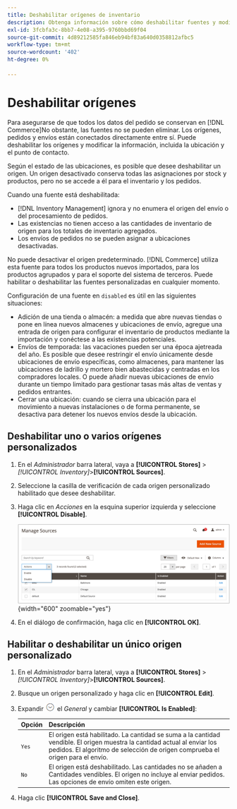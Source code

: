 ```yaml
---
title: Deshabilitar orígenes de inventario
description: Obtenga información sobre cómo deshabilitar fuentes y modificar información, incluida la ubicación y el punto de contacto.
exl-id: 3fcbfa3c-8bb7-4e08-a395-9760bbd69f04
source-git-commit: 4d89212585fa846eb94bf83a640d0358812afbc5
workflow-type: tm+mt
source-wordcount: '402'
ht-degree: 0%

---
```


# Deshabilitar orígenes

Para asegurarse de que todos los datos del pedido se conservan en [!DNL Commerce]No obstante, las fuentes no se pueden eliminar. Los orígenes, pedidos y envíos están conectados directamente entre sí. Puede deshabilitar los orígenes y modificar la información, incluida la ubicación y el punto de contacto.

Según el estado de las ubicaciones, es posible que desee deshabilitar un origen. Un origen desactivado conserva todas las asignaciones por stock y productos, pero no se accede a él para el inventario y los pedidos.

Cuando una fuente está deshabilitada:

- [!DNL Inventory Management] ignora y no enumera el origen del envío o del procesamiento de pedidos.
- Las existencias no tienen acceso a las cantidades de inventario de origen para los totales de inventario agregados.
- Los envíos de pedidos no se pueden asignar a ubicaciones desactivadas.

No puede desactivar el origen predeterminado. [!DNL Commerce] utiliza esta fuente para todos los productos nuevos importados, para los productos agrupados y para el soporte del sistema de terceros. Puede habilitar o deshabilitar las fuentes personalizadas en cualquier momento.

Configuración de una fuente en `disabled` es útil en las siguientes situaciones:

- Adición de una tienda o almacén: a medida que abre nuevas tiendas o pone en línea nuevos almacenes y ubicaciones de envío, agregue una entrada de origen para configurar el inventario de productos mediante la importación y conéctese a las existencias potenciales.
- Envíos de temporada: las vacaciones pueden ser una época ajetreada del año. Es posible que desee restringir el envío únicamente desde ubicaciones de envío específicas, como almacenes, para mantener las ubicaciones de ladrillo y mortero bien abastecidas y centradas en los compradores locales. O puede añadir nuevas ubicaciones de envío durante un tiempo limitado para gestionar tasas más altas de ventas y pedidos entrantes.
- Cerrar una ubicación: cuando se cierra una ubicación para el movimiento a nuevas instalaciones o de forma permanente, se desactiva para detener los nuevos envíos desde la ubicación.

## Deshabilitar uno o varios orígenes personalizados

1. En el _Administrador_ barra lateral, vaya a **[!UICONTROL Stores]** > _[!UICONTROL Inventory]_>**[!UICONTROL Sources]**.

1. Seleccione la casilla de verificación de cada origen personalizado habilitado que desee deshabilitar.

1. Haga clic en _Acciones_ en la esquina superior izquierda y seleccione **[!UICONTROL Disable]**.

   ![[!DNL Inventory Management] fuentes: menú Acciones](assets/inventory-source-disable.png){width="600" zoomable="yes"}

1. En el diálogo de confirmación, haga clic en **[!UICONTROL OK]**.

## Habilitar o deshabilitar un único origen personalizado

1. En el _Administrador_ barra lateral, vaya a **[!UICONTROL Stores]** > _[!UICONTROL Inventory]_>**[!UICONTROL Sources]**.

1. Busque un origen personalizado y haga clic en **[!UICONTROL Edit]**.

1. Expandir ![Selector de expansión](../assets/icon-display-expand.png) el _General_ y cambiar **[!UICONTROL Is Enabled]**:

   | Opción | Descripción |
   | ----- | ----- |
   | `Yes` | El origen está habilitado. La cantidad se suma a la cantidad vendible. El origen muestra la cantidad actual al enviar los pedidos. El algoritmo de selección de origen comprueba el origen para el envío. |
   | `No` | El origen está deshabilitado. Las cantidades no se añaden a Cantidades vendibles. El origen no incluye al enviar pedidos. Las opciones de envío omiten este origen. |

1. Haga clic **[!UICONTROL Save and Close]**.
